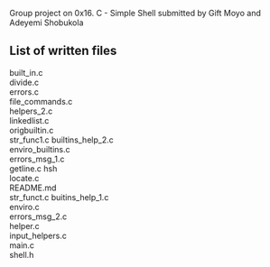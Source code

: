 Group project on 0x16. C - Simple Shell submitted by Gift Moyo and Adeyemi Shobukola


List of written files
---------------------

built_in.c        
divide.c           
errors.c        
file_commands.c  
helpers_2.c      
linkedlist.c  
origbuiltin.c  
str_func1.c
builtins_help_2.c  
enviro_builtins.c  
errors_msg_1.c  
getline.c        hsh              
locate.c      
README.md      
str_funct.c
buitins_help_1.c   
enviro.c           
errors_msg_2.c  
helper.c         
input_helpers.c  
main.c        
shell.h

